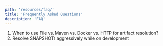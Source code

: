 ```yaml
---
path: 'resources/faq/'
title: 'Frequently Asked Questions'
description: 'FAQ'
---
```


1. When to use File vs. Maven vs. Docker vs. HTTP for artifact resolution?
2. Resolve SNAPSHOTs aggressively while on development
